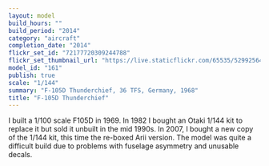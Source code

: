 ```yaml
---
layout: model
build_hours: ""
build_period: "2014"
category: "aircraft"
completion_date: "2014"
flickr_set_id: "72177720309244788"
flickr_set_thumbnail_url: "https://live.staticflickr.com/65535/52992564073_4f58c8ec67_m.jpg"
model_id: "161"
publish: true
scale: "1/144"
summary: "F-105D Thunderchief, 36 TFS, Germany, 1968"
title: "F-105D Thunderchief"
---
```


I built a 1/100 scale F105D in 1969. In 1982 I bought an Otaki 1/144 kit to replace it but sold it unbuilt in the mid 1990s. In 2007, I bought a new copy of the 1/144 kit, this time the re-boxed Arii version. The model was quite a difficult build due to problems with fuselage asymmetry and unusable decals.
